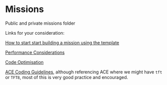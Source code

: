 # Missions
Public and private missions folder

Links for your consideration:

[How to start start building a mission using the template](https://docs.google.com/document/d/1myw6fHryDyvZQh5RIj2Qz-52aciGVXSKExAqd4AE_Ms/edit?usp=sharing)

[Performance Considerations](https://community.bistudio.com/wiki/Biki2.0:Performance_Considerations)

[Code Optimisation](https://community.bistudio.com/wiki/Code_Optimisation)

[ACE Coding Guidelines](https://ace3mod.com/wiki/development/coding-guidelines.html), although referencing ACE where we might have `tft` or `TFT8`, most of this is very good practice and encouraged.
